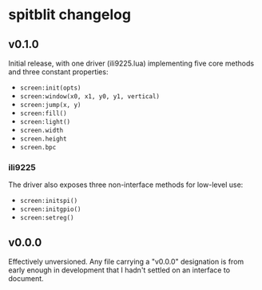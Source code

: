 # spitblit changelog

## v0.1.0

Initial release, with one driver (ili9225.lua) implementing five core methods and three constant properties:

- `screen:init(opts)`
- `screen:window(x0, x1, y0, y1, vertical)`
- `screen:jump(x, y)`
- `screen:fill()`
- `screen:light()`
- `screen.width`
- `screen.height`
- `screen.bpc`

### ili9225

The driver also exposes three non-interface methods for low-level use:

- `screen:initspi()`
- `screen:initgpio()`
- `screen:setreg()`

## v0.0.0

Effectively unversioned. Any file carrying a "v0.0.0" designation is from early enough in development that I hadn't settled on an interface to document.
